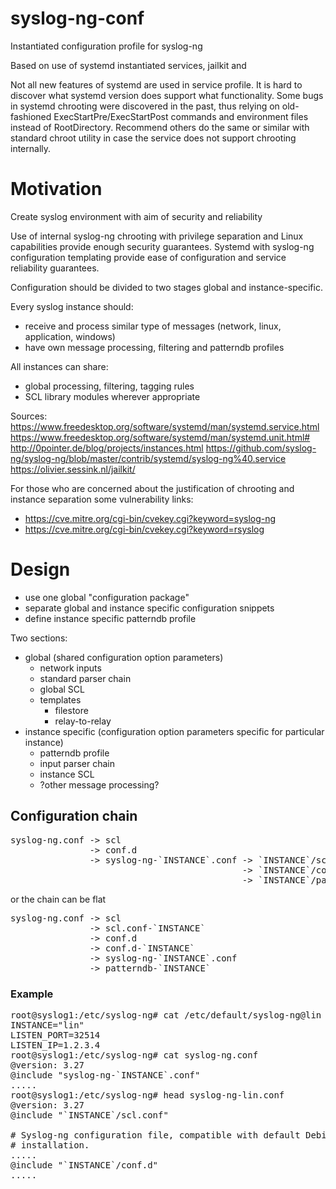 # syslog-ng-conf
Instantiated configuration profile for syslog-ng

Based on use of systemd instantiated services, jailkit and 

Not all new features of systemd are used in service profile. It is hard to discover what systemd version does support what functionality. Some bugs in systemd chrooting were discovered in the past, thus relying on old-fashioned ExecStartPre/ExecStartPost commands and environment files instead of RootDirectory. Recommend others do the same or similar with standard chroot utility in case the service does not support chrooting internally.

# Motivation
Create syslog environment with aim of security and reliability

Use of internal syslog-ng chrooting with privilege separation and Linux capabilities provide enough security guarantees.
Systemd with syslog-ng configuration templating provide ease of configuration and service reliability guarantees.

Configuration should be divided to two stages global and instance-specific.

Every syslog instance should:
 - receive and process similar type of messages (network, linux, application, windows)
 - have own message processing, filtering and patterndb profiles

All instances can share:
 - global processing, filtering, tagging rules
 - SCL library modules wherever appropriate

Sources:
https://www.freedesktop.org/software/systemd/man/systemd.service.html
https://www.freedesktop.org/software/systemd/man/systemd.unit.html#
http://0pointer.de/blog/projects/instances.html
https://github.com/syslog-ng/syslog-ng/blob/master/contrib/systemd/syslog-ng%40.service
https://olivier.sessink.nl/jailkit/

For those who are concerned about the justification of chrooting and instance separation some vulnerability links:
- https://cve.mitre.org/cgi-bin/cvekey.cgi?keyword=syslog-ng
- https://cve.mitre.org/cgi-bin/cvekey.cgi?keyword=rsyslog

# Design
 - use one global "configuration package"
 - separate global and instance specific configuration snippets
 - define instance specific patterndb profile

Two sections:
- global (shared configuration option parameters)
  - network inputs
  - standard parser chain
  - global SCL
  - templates
    - filestore
    - relay-to-relay
- instance specific (configuration option parameters specific for particular instance)
  - patterndb profile
  - input parser chain
  - instance SCL
  - ?other message processing?

## Configuration chain
<pre>syslog-ng.conf -> scl
               -> conf.d
               -> syslog-ng-`INSTANCE`.conf -> `INSTANCE`/scl
                                            -> `INSTANCE`/conf.d
                                            -> `INSTANCE`/patterndb
</pre>
or the chain can be flat
<pre>syslog-ng.conf -> scl
               -> scl.conf-`INSTANCE`
               -> conf.d
               -> conf.d-`INSTANCE`
               -> syslog-ng-`INSTANCE`.conf
               -> patterndb-`INSTANCE`
</pre>
### Example
<pre>
root@syslog1:/etc/syslog-ng# cat /etc/default/syslog-ng@lin
INSTANCE="lin"
LISTEN_PORT=32514
LISTEN_IP=1.2.3.4
root@syslog1:/etc/syslog-ng# cat syslog-ng.conf
@version: 3.27
@include "syslog-ng-`INSTANCE`.conf"
.....
root@syslog1:/etc/syslog-ng# head syslog-ng-lin.conf 
@version: 3.27
@include "`INSTANCE`/scl.conf"

# Syslog-ng configuration file, compatible with default Debian syslogd
# installation.
.....
@include "`INSTANCE`/conf.d"
.....
</pre>
